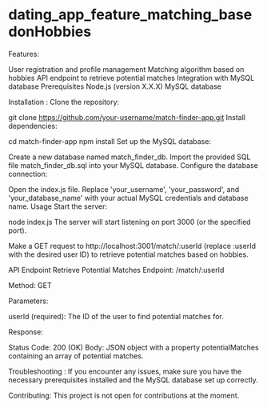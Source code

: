 # dating_app_feature_matching_basedonHobbies


Features:

User registration and profile management
Matching algorithm based on hobbies
API endpoint to retrieve potential matches
Integration with MySQL database
Prerequisites
Node.js (version X.X.X)
MySQL database

Installation :
Clone the repository:

git clone https://github.com/your-username/match-finder-app.git
Install dependencies:

cd match-finder-app
npm install
Set up the MySQL database:

Create a new database named match_finder_db.
Import the provided SQL file match_finder_db.sql into your MySQL database.
Configure the database connection:

Open the index.js file.
Replace 'your_username', 'your_password', and 'your_database_name' with your actual MySQL credentials and database name.
Usage
Start the server:

node index.js
The server will start listening on port 3000 (or the specified port).

Make a GET request to http://localhost:3001/match/:userId (replace :userId with the desired user ID) to retrieve potential matches based on hobbies.

API Endpoint
Retrieve Potential Matches
Endpoint: /match/:userId

Method: GET

Parameters:

userId (required): The ID of the user to find potential matches for.

Response:

Status Code: 200 (OK)
Body: JSON object with a property potentialMatches containing an array of potential matches.

Troubleshooting :
If you encounter any issues, make sure you have the necessary prerequisites installed and the MySQL database set up correctly.

Contributing:
This project is not open for contributions at the moment.
